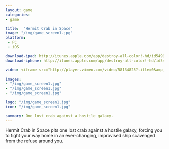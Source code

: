 ```yaml
---
layout: game
categories:
- game

title:  "Hermit Crab in Space"
image: "/img/game_screen1.jpg"
platform:
 - PC
 - iOS

download-ipad: http://itunes.apple.com/app/destroy-all-color!-hd/id549937765?mt=8
download-iphone: http://itunes.apple.com/app/destroy-all-color!-hd/id549937765?mt=8

video: <iframe src="http://player.vimeo.com/video/58134825?title=0&amp;byline=0&amp;portrait=0&amp;color=ff2c4a" width="500" height="281" frameborder="0" webkitAllowFullScreen mozallowfullscreen allowFullScreen></iframe>

images:
- "/img/game_screen1.jpg"
- "/img/game_screen1.jpg"
- "/img/game_screen1.jpg"

logo: "/img/game_screen1.jpg"
icon: "/img/game_screen1.jpg"

summary: One lost crab against a hostile galaxy.
---
```


Hermit Crab in Space pits one lost crab against a hostile galaxy, forcing you to fight your way home in an ever-changing, improvised ship scavenged from the refuse around you.


